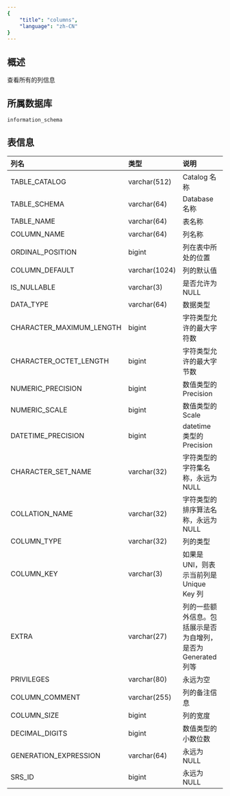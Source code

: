 ```yaml
---
{
    "title": "columns",
    "language": "zh-CN"
}
---
```


## 概述

查看所有的列信息

## 所属数据库


`information_schema`


## 表信息

| 列名                     | 类型          | 说明                                                         |
| :----------------------- | :------------ | :----------------------------------------------------------- |
| TABLE_CATALOG            | varchar(512)  | Catalog 名称                                                 |
| TABLE_SCHEMA             | varchar(64)   | Database 名称                                                |
| TABLE_NAME               | varchar(64)   | 表名称                                                       |
| COLUMN_NAME              | varchar(64)   | 列名称                                                       |
| ORDINAL_POSITION         | bigint        | 列在表中所处的位置                                           |
| COLUMN_DEFAULT           | varchar(1024) | 列的默认值                                                   |
| IS_NULLABLE              | varchar(3)    | 是否允许为 NULL                                              |
| DATA_TYPE                | varchar(64)   | 数据类型                                                     |
| CHARACTER_MAXIMUM_LENGTH | bigint        | 字符类型允许的最大字符数                                     |
| CHARACTER_OCTET_LENGTH   | bigint        | 字符类型允许的最大字节数                                     |
| NUMERIC_PRECISION        | bigint        | 数值类型的 Precision                                         |
| NUMERIC_SCALE            | bigint        | 数值类型的 Scale                                             |
| DATETIME_PRECISION       | bigint        | datetime 类型的 Precision                                    |
| CHARACTER_SET_NAME       | varchar(32)   | 字符类型的字符集名称，永远为 NULL                            |
| COLLATION_NAME           | varchar(32)   | 字符类型的排序算法名称，永远为 NULL                          |
| COLUMN_TYPE              | varchar(32)   | 列的类型                                                     |
| COLUMN_KEY               | varchar(3)    | 如果是 UNI，则表示当前列是 Unique Key 列                      |
| EXTRA                    | varchar(27)   | 列的一些额外信息。包括展示是否为自增列，是否为 Generated 列等 |
| PRIVILEGES               | varchar(80)   | 永远为空                                                     |
| COLUMN_COMMENT           | varchar(255)  | 列的备注信息                                                 |
| COLUMN_SIZE              | bigint        | 列的宽度                                                     |
| DECIMAL_DIGITS           | bigint        | 数值类型的小数位数                                           |
| GENERATION_EXPRESSION    | varchar(64)   | 永远为 NULL                                                  |
| SRS_ID                   | bigint        | 永远为 NULL                                                  |

